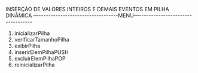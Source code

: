 INSERÇÃO DE VALORES INTEIROS E DEMAIS EVENTOS EM PILHA
DINÂMICA
—---------------------------------MENU—---------------------------------
1) inicializarPilha
2) verificarTamanhoPilha
3) exibirPilha
4) inserirElemPilhaPUSH
5) excluirElemPilhaPOP
6) reinicializarPilha
